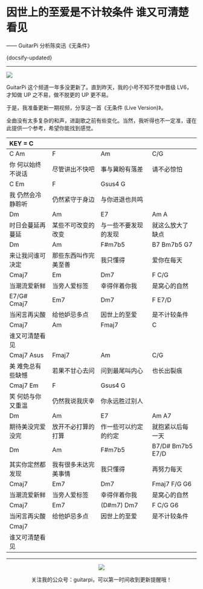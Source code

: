 # 因世上的至爱是不计较条件 谁又可清楚看见

—— GuitarPi 分析陈奕迅《无条件》

{docsify-updated}

---

[![](https://pic.imgdb.cn/item/6394c3eab1fccdcd3665e58d.png)](https://www.bilibili.com/video/BV1pG4y137s4)

GuitarPi 这个频道一年多没更新了。直到昨天，我的小号不知不觉中晋级 LV6，才知做 UP 之不易，做不脱更的 UP 更不易。

于是，我准备更新一期视频，分享这一首《无条件 (Live Version)》。

全曲没有太多复杂的和声，进副歌之前有些变化。当然，我听得也不一定准，谨在此提供一个参考，希望你能找到感觉。

| KEY = C           |                      |                      |                        |
| :----------------- | -------------------- | -------------------- | ---------------------- |
| C    Am           | F                    | Am                   | C/G                    |
| 你 何以始终不说话 | 尽管讲出不快吧       | 事与冀盼有落差       | 请不必惊怕             |
| C    Em           | F                    | Gsus4    G           |                        |
| 我 仍然会冷静聆听 | 仍然紧守于身边       | 与你进退也共鸣       |                        |
| Dm                | Am                   | E7                   | Am    A                |
| 时日会蔓延再蔓延  | 某些不可改变的改变   | 与一些不要发现的发现 | 就这么放大了缺点       |
| Dm                | Am                   | F#m7b5               | B7    Bm7b5    G7      |
| 来让我问谁可决定  | 那些东西叫作完美至善 | 我只懂得             | 爱你在每天             |
| Cmaj7             | Em                   | Dm7                  | F    C/G               |
| 当潮流爱新鲜      | 当旁人爱标签         | 幸得伴着你我         | 是窝心的自然           |
| E7/G#    Cmaj7    | Em7                  | Dm7                  | F    E7/D              |
| 当闲言再尖酸      | 给他妒忌多点         | 因世上的至爱         | 是不计较条件           |
| Cmaj7             | Am                   | Fmaj7                | C                      |
| 谁又可清楚看见    |                      |                      |                        |
| Cmaj7    Asus     | Fmaj7                | Am                   | C/G                    |
| 美 难免总有些缺憾 | 若果不甘心去问       | 问到最尾叫内心       | 也长出裂痕             |
| Cmaj7    Em       | F                    | Gsus4    G           |                        |
| 笑 何妨与你又重温 | 仍然我说我庆幸       | 你永远胜过别人       |                        |
| Dm                | Am                   | E7                   | Am    A7               |
| 期待美没完爱没完  | 放开不必打算的打算   | 作一些可以约定的约定 | 就抱紧以后每一天       |
| Dm                | Am                   | F#m7b5               | B7/D#    Bm7b5    E7/D |
| 其实你定然都发现  | 我有很多未达完美事情 | 我只懂得             | 再努力每天             |
| Cmaj7             | Em7                  | Dm7                  | Fmaj7    F/G    G6     |
| 当潮流爱新鲜      | 当旁人爱标签         | 幸得伴着你我         | 是窝心的自然           |
| Cmaj7             | Em7                  | (D#m7)    Dm7        | F    C/G    G6         |
| 当闲言再尖酸      | 给他妒忌多点         | 因世上的至爱         | 是不计较条件           |
| Cmaj7             |                      |                      |                        |
| 谁又可清楚看见    |                      |                      |                        |

---

<center>
<img src="https://ae01.alicdn.com/kf/H9895f02fc19d4932af71c0593d2e356d0.jpg"/>

关注我的公众号：guitarpi，可以第一时间收到更新提醒哦！
</center>
